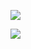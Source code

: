 ![](https://github-readme-stats.ykrazy.top/api?username=shenlye&show_icons=true&include_all_commits=true&hide=contribs&theme=github_dark_dimmed&rank_icon=github)
<!--START_SECTION:waka-->
<!--END_SECTION:waka-->
![](https://github-readme-stats.ykrazy.top/api/wakatime?username=shenlyy&theme=github_dark_dimmed)